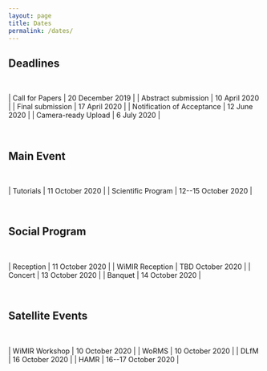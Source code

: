 ```yaml
---
layout: page
title: Dates
permalink: /dates/
---
```


## Deadlines

<br>  

| Call for Papers               | 20 December 2019    |
| Abstract submission           | 10 April 2020       |
| Final submission              | 17 April 2020       |
| Notification of Acceptance    | 12 June 2020        |
| Camera-ready Upload           | 6 July 2020         |

<br>   


## Main Event

<br>  

| Tutorials                     | 11 October 2020          |
| Scientific Program            | 12--15 October 2020 |

<br>  

## Social Program

<br>  

| Reception | 11 October 2020 |
| WiMIR Reception | TBD October 2020 |
| Concert | 13 October 2020 |
| Banquet | 14 October 2020 |

<br>  

## Satellite Events

<br>  

| WiMIR Workshop                | 10 October 2020     |
| WoRMS                         | 10 October 2020     |
| DLfM                          | 16 October 2020     |
| HAMR                          | 16--17 October 2020  |
